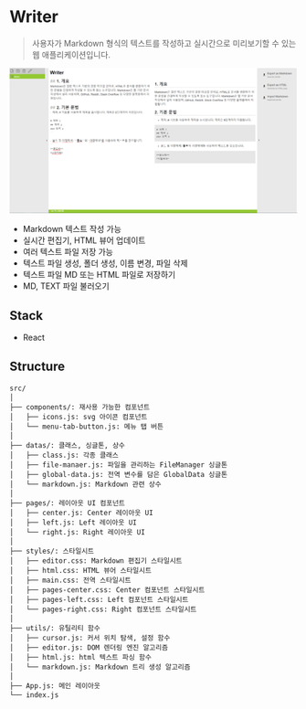 # Writer
> 사용자가 Markdown 형식의 텍스트를 작성하고 실시간으로 미리보기할 수 있는 웹 애플리케이션입니다.

![example](example.png)

- Markdown 텍스트 작성 가능
- 실시간 편집기, HTML 뷰어 업데이트
- 여러 텍스트 파일 저장 가능
- 텍스트 파일 생성, 폴더 생성, 이름 변경, 파일 삭제
- 텍스트 파일 MD 또는 HTML 파일로 저장하기
- MD, TEXT 파일 불러오기

## Stack
- React

## Structure
```
src/
│
├── components/: 재사용 가능한 컴포넌트
│   ├── icons.js: svg 아이콘 컴포넌트
│   └── menu-tab-button.js: 메뉴 탭 버튼
│
├── datas/: 클래스, 싱글톤, 상수
│   ├── class.js: 각종 클래스
│   ├── file-manaer.js: 파일을 관리하는 FileManager 싱글톤
│   ├── global-data.js: 전역 변수를 담은 GlobalData 싱글톤
│   └── markdown.js: Markdown 관련 상수
│
├── pages/: 레이아웃 UI 컴포넌트
│   ├── center.js: Center 레이아웃 UI
│   ├── left.js: Left 레이아웃 UI
│   └── right.js: Right 레이아웃 UI
│
├── styles/: 스타일시트
│   ├── editor.css: Markdown 편집기 스타일시트
│   ├── html.css: HTML 뷰어 스타일시트
│   ├── main.css: 전역 스타일시트
│   ├── pages-center.css: Center 컴포넌트 스타일시트
│   ├── pages-left.css: Left 컴포넌트 스타일시트
│   └── pages-right.css: Right 컴포넌트 스타일시트
│
├── utils/: 유틸리티 함수
│   ├── cursor.js: 커서 위치 탐색, 설정 함수
│   ├── editor.js: DOM 렌더링 엔진 알고리즘
│   ├── html.js: html 텍스트 파싱 함수
│   └── markdown.js: Markdown 트리 생성 알고리즘
│
├── App.js: 메인 레이아웃
└── index.js
```
